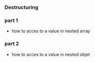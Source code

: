 ### Destructuring

### part 1

- how to acces to a value in nested array

### part 2

- how to acces to a value in nested objet
